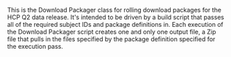 This is the Download Packager class for rolling download packages for the HCP Q2 data release. It's intended to be
driven by a build script that passes all of the required subject IDs and package definitions in. Each execution of the
Download Packager script creates one and only one output file, a Zip file that pulls in the files specified by the
package definition specified for the execution pass.
